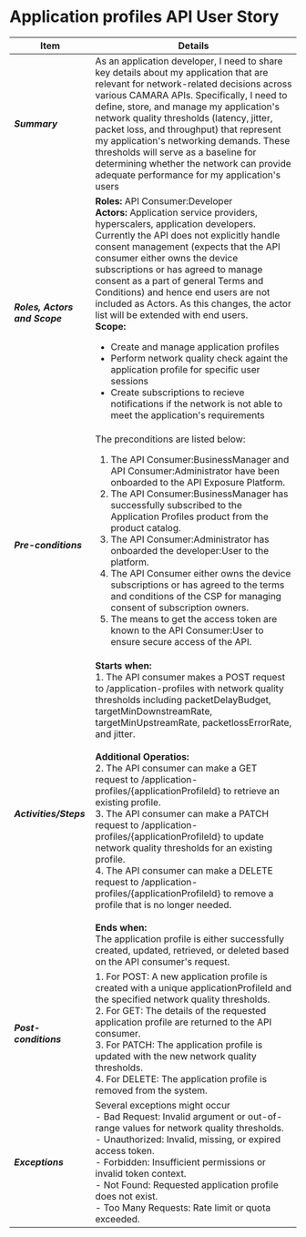 # Application profiles API User Story

| **Item** | **Details** |
| ---- | ------- |
| ***Summary*** | As an application developer, I need to share key details about my application that are relevant for network-related decisions across various CAMARA APIs. Specifically, I need to define, store, and manage my application's network quality thresholds (latency, jitter, packet loss, and throughput) that represent my application's networking demands. These thresholds will serve as a baseline for determining whether the network can provide adequate performance for my application's users  |
| ***Roles, Actors and Scope*** | **Roles:** API Consumer:Developer<br> **Actors:** Application service providers, hyperscalers, application developers. Currently the API does not explicitly handle consent management (expects that the API consumer either owns the device subscriptions or has agreed to manage consent as a part of general Terms and Conditions) and hence end users are not included as Actors. As this changes, the actor list will be extended with end users. <br> **Scope:** <ul><li>Create and manage application profiles</li><li>Perform network quality check againt the application profile for specific user sessions</li><li>Create subscriptions to recieve notifications if the network is not able to meet the application's requirements </li></ul> |
| ***Pre-conditions*** |The preconditions are listed below:<br><ol><li>The API Consumer:BusinessManager and API Consumer:Administrator have been onboarded to the API Exposure Platform.</li><li>The API Consumer:BusinessManager has successfully subscribed to the Application Profiles product from the product catalog.</li><li>The API Consumer:Administrator has onboarded the developer:User to the platform.</li><li>The API Consumer either owns the device subscriptions or has agreed to the terms and conditions of the CSP for managing consent of subscription owners.</li><li>The means to get the access token are known to the API Consumer:User to ensure secure access of the API.|
| ***Activities/Steps*** | **Starts when:** <br>1. The API consumer makes a POST request to /application-profiles with network quality thresholds including packetDelayBudget, targetMinDownstreamRate, targetMinUpstreamRate, packetlossErrorRate, and jitter.<br><br>**Additional Operatios:** <br>2. The API consumer can make a GET request to /application-profiles/{applicationProfileId} to retrieve an existing profile.<br>3. The API consumer can make a PATCH request to /application-profiles/{applicationProfileId} to update network quality thresholds for an existing profile.<br>4. The API consumer can make a DELETE request to /application-profiles/{applicationProfileId} to remove a profile that is no longer needed.<br><br> **Ends when:** <br>The application profile is either successfully created, updated, retrieved, or deleted based on the API consumer's request. |
| ***Post-conditions*** | 1. For POST: A new application profile is created with a unique applicationProfileId and the specified network quality thresholds.<br>2. For GET: The details of the requested application profile are returned to the API consumer.<br>3. For PATCH: The application profile is updated with the new network quality thresholds.<br>4. For DELETE: The application profile is removed from the system.|
| ***Exceptions*** | Several exceptions might occur <br>- Bad Request: Invalid argument or out-of-range values for network quality thresholds.<br>- Unauthorized: Invalid, missing, or expired access token.<br>- Forbidden: Insufficient permissions or invalid token context.<br>- Not Found: Requested application profile does not exist.<br>- Too Many Requests: Rate limit or quota exceeded.|
